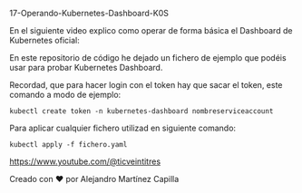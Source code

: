 17-Operando-Kubernetes-Dashboard-K0S

En el siguiente video explico como operar de forma básica el Dashboard de Kubernetes oficial: 

En este repositorio de código he dejado un fichero de ejemplo que podéis usar para probar Kubernetes Dashboard.

Recordad, que para hacer login con el token hay que sacar el token, este comando a modo de ejemplo:

```
kubectl create token -n kubernetes-dashboard nombreserviceaccount
```

Para aplicar cualquier fichero utilizad en siguiente comando:

```
kubectl apply -f fichero.yaml
```

https://www.youtube.com/@ticveintitres

Creado con ❤️ por Alejandro Martínez Capilla
